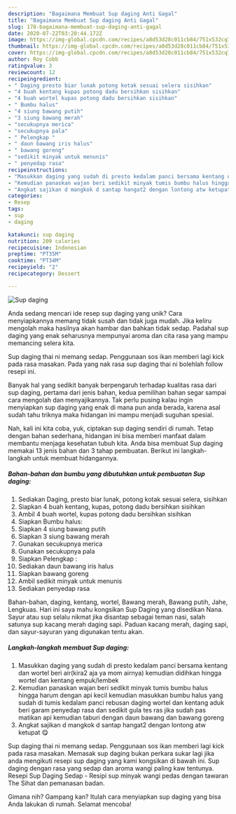 ```yaml
---
description: "Bagaimana Membuat Sup daging Anti Gagal"
title: "Bagaimana Membuat Sup daging Anti Gagal"
slug: 178-bagaimana-membuat-sup-daging-anti-gagal
date: 2020-07-22T03:20:44.172Z
image: https://img-global.cpcdn.com/recipes/a8d53d28c011cb84/751x532cq70/sup-daging-foto-resep-utama.jpg
thumbnail: https://img-global.cpcdn.com/recipes/a8d53d28c011cb84/751x532cq70/sup-daging-foto-resep-utama.jpg
cover: https://img-global.cpcdn.com/recipes/a8d53d28c011cb84/751x532cq70/sup-daging-foto-resep-utama.jpg
author: Roy Cobb
ratingvalue: 3
reviewcount: 12
recipeingredient:
- " Daging presto biar lunak potong kotak sesuai selera sisihkan"
- "4 buah kentang kupas potong dadu bersihkan sisihkan"
- "4 buah wortel kupas potong dadu bersihkan sisihkan"
- " Bumbu halus"
- "4 siung bawang putih"
- "3 siung bawang merah"
- "secukupnya merica"
- "secukupnya pala"
- " Pelengkap "
- " daun bawang iris halus"
- " bawang goreng"
- "sedikit minyak untuk menunis"
- " penyedap rasa"
recipeinstructions:
- "Masukkan daging yang sudah di presto kedalam panci bersama kentang dan wortel beri air(kira2 aja ya mom airnya) kemudian didihkan hingga wortel dan kentang empuk/lembek"
- "Kemudian panaskan wajan beri sedikit minyak tumis bumbu halus hingga harum dengan api kecil kemudian masukkan bumbu halus yang sudah di tumis kedalam panci rebusan daging wortel dan kentang aduk beri garam penyedap rasa dan sedikit gula tes ras jika sudah pas matikan api kemudian taburi dengan daun bawang dan bawang goreng"
- "Angkat sajikan d mangkok d santap hangat2 dengan lontong atw ketupat 😋"
categories:
- Resep
tags:
- sup
- daging

katakunci: sup daging 
nutrition: 209 calories
recipecuisine: Indonesian
preptime: "PT35M"
cooktime: "PT34M"
recipeyield: "2"
recipecategory: Dessert

---
```



![Sup daging](https://img-global.cpcdn.com/recipes/a8d53d28c011cb84/751x532cq70/sup-daging-foto-resep-utama.jpg)

Anda sedang mencari ide resep sup daging yang unik? Cara menyiapkannya memang tidak susah dan tidak juga mudah. Jika keliru mengolah maka hasilnya akan hambar dan bahkan tidak sedap. Padahal sup daging yang enak seharusnya mempunyai aroma dan cita rasa yang mampu memancing selera kita.

Sup daging thai ni memang sedap. Penggunaan sos ikan memberi lagi kick pada rasa masakan. Pada yang nak rasa sup daging thai ni bolehlah follow resepi ini.

Banyak hal yang sedikit banyak berpengaruh terhadap kualitas rasa dari sup daging, pertama dari jenis bahan, kedua pemilihan bahan segar sampai cara mengolah dan menyajikannya. Tak perlu pusing kalau ingin menyiapkan sup daging yang enak di mana pun anda berada, karena asal sudah tahu triknya maka hidangan ini mampu menjadi suguhan spesial.


Nah, kali ini kita coba, yuk, ciptakan sup daging sendiri di rumah. Tetap dengan bahan sederhana, hidangan ini bisa memberi manfaat dalam membantu menjaga kesehatan tubuh kita. Anda bisa membuat Sup daging memakai 13 jenis bahan dan 3 tahap pembuatan. Berikut ini langkah-langkah untuk membuat hidangannya.

<!--inarticleads1-->

##### Bahan-bahan dan bumbu yang dibutuhkan untuk pembuatan Sup daging:

1. Sediakan  Daging, presto biar lunak, potong kotak sesuai selera, sisihkan
1. Siapkan 4 buah kentang, kupas, potong dadu bersihkan sisihkan
1. Ambil 4 buah wortel, kupas potong dadu bersihkan sisihkan
1. Siapkan  Bumbu halus:
1. Siapkan 4 siung bawang putih
1. Siapkan 3 siung bawang merah
1. Gunakan secukupnya merica
1. Gunakan secukupnya pala
1. Siapkan  Pelengkap :
1. Sediakan  daun bawang iris halus
1. Siapkan  bawang goreng
1. Ambil sedikit minyak untuk menunis
1. Sediakan  penyedap rasa


Bahan-bahan, daging, kentang, wortel, Bawang merah, Bawang putih, Jahe, Lengkuas. Hari ini saya mahu kongsikan Sup Daging yang disedikan Nana. Sayur atau sup selalu nikmat jika disantap sebagai teman nasi, salah satunya sup kacang merah daging sapi. Paduan kacang merah, daging sapi, dan sayur-sayuran yang digunakan tentu akan. 

<!--inarticleads2-->

##### Langkah-langkah membuat Sup daging:

1. Masukkan daging yang sudah di presto kedalam panci bersama kentang dan wortel beri air(kira2 aja ya mom airnya) kemudian didihkan hingga wortel dan kentang empuk/lembek
1. Kemudian panaskan wajan beri sedikit minyak tumis bumbu halus hingga harum dengan api kecil kemudian masukkan bumbu halus yang sudah di tumis kedalam panci rebusan daging wortel dan kentang aduk beri garam penyedap rasa dan sedikit gula tes ras jika sudah pas matikan api kemudian taburi dengan daun bawang dan bawang goreng
1. Angkat sajikan d mangkok d santap hangat2 dengan lontong atw ketupat 😋


Sup daging thai ni memang sedap. Penggunaan sos ikan memberi lagi kick pada rasa masakan. Memasak sup daging bukan perkara sukar lagi jika anda mengikuti resepi sup daging yang kami kongsikan di bawah ini. Sup daging dengan rasa yang sedap dan aroma wangi paling kaw tentunya. Resepi Sup Daging Sedap - Resipi sup minyak wangi pedas dengan tawaran The Sihat dan pemanasan badan. 

Gimana nih? Gampang kan? Itulah cara menyiapkan sup daging yang bisa Anda lakukan di rumah. Selamat mencoba!
